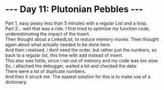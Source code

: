 ﻿# --- Day 11: Plutonian Pebbles ---
Part 1, easy peasy less than 5 minutes with a regular List and a loop.  
Part 2... well that was a ride. I first tried to optimize my function code, underestimating the impact of the Insert.  
Then thought about a LinkedList, to reduce memory moves. Then thought again about what actually needed to be done here.  
And then i realised, i dont need the order, but rather just the numbers, so back to a regular list, this time with add instead of insert.  
This also was futile, since i ran out of memory and my code was too slow.  
So, i attached the debugger, waited a bit and checked the data:  
There were a lot of duplicate numbers.  
And then it struck me. The easiest solution for this is to make use of a dictionary.
